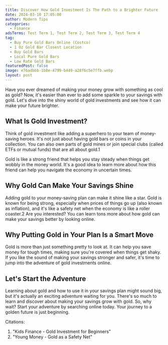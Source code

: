 ```yaml
---
title: Discover How Gold Investment Is The Path to a Brighter Future
date: 2024-03-10 17:05:00
author: Modern Tips
categories:
  - Finance
adsTerms: Test Term 1, Test Term 2, Test Term 3, Test Term 4
tag:
  - Buy Pure Gold Bars Online (Costco)
  - 1 Oz Gold Bar Closest Location
  - Buy Gold Bars
  - Local Pure Gold Bars
  - Low Rate Gold Bars
featuredPost: false
image: e76adbbb-1b8e-4799-b449-a28f6c5e7ffb.webp
layout: post
---
```


Have you ever dreamed of making your money grow with something as cool as gold? Now, it's easier than ever to add some sparkle to your savings with gold. Let's dive into the shiny world of gold investments and see how it can make your future brighter.

## What Is Gold Investment?

Think of gold investment like adding a superhero to your team of money-saving heroes. It's not just about having gold bars or coins in your collection. You can also own parts of gold mines or join special clubs (called ETFs or mutual funds) that are all about gold.1

Gold is like a strong friend that helps you stay steady when things get wobbly in the money world. It's a good idea to learn more about how this friend can help you navigate the economy in uncertain times.

## Why Gold Can Make Your Savings Shine

Adding gold to your money-saving plan can make it shine like a star. Gold is known for being strong, especially when prices of things go up (also known as inflation), and it's like a safety net when the economy is like a roller coaster.2 Are you interested? You can learn tons more about how gold can make your savings better by looking online.

## Why Putting Gold in Your Plan Is a Smart Move

Gold is more than just something pretty to look at. It can help you save money for tough times, making sure you're covered when things get shaky. If you like the sound of making your savings stronger and safer, it's time to jump into the adventure of gold investments online.

## Let's Start the Adventure

Learning about gold and how to use it in your savings plan might sound big, but it's actually an exciting adventure waiting for you. There's so much to learn and discover about making your savings grow with gold. So, why wait? Start your adventure by searching online today. Your journey to a golden future is just beginning.

Citations:

1. "Kids Finance - Gold Investment for Beginners"
2. "Young Money - Gold as a Safety Net"
